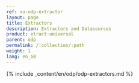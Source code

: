 ```yaml
---
ref: xu-odp-extractor
layout: page
title: Extractors
description: Extractors and Datasources
product: xtract-universal
parent: odp
permalink: /:collection/:path
weight: 1
lang: en_GB
---
```


{% include _content/en/odp/odp-extractors.md %} 